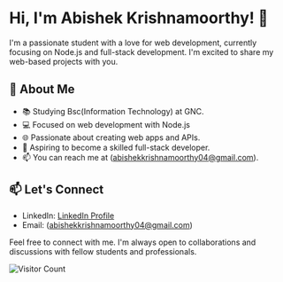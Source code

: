 # Hi, I'm Abishek Krishnamoorthy! 👋

I'm a passionate student with a love for web development, currently focusing on Node.js and full-stack development.
I'm excited to share my web-based projects with you.

## 🌱 About Me

- 📚 Studying Bsc(Information Technology) at GNC.
- 💻 Focused on web development with Node.js 
- 🌐 Passionate about creating web apps and APIs.
- 🚀 Aspiring to become a skilled full-stack developer.
- 📫 You can reach me at (abishekkrishnamoorthy04@gmail.com).


## 📫 Let's Connect

- LinkedIn: [LinkedIn Profile](https://www.linkedin.com/in/abishek-krishnamoorthy-a13a83237/)
- Email: (abishekkrishnamoorthy04@gmail.com)

Feel free to connect with me. I'm always open to collaborations and discussions with fellow students and professionals.

![Visitor Count](https://visitor-badge.laobi.icu/badge?page_id=yourgithubusername.yourgithubusername)
